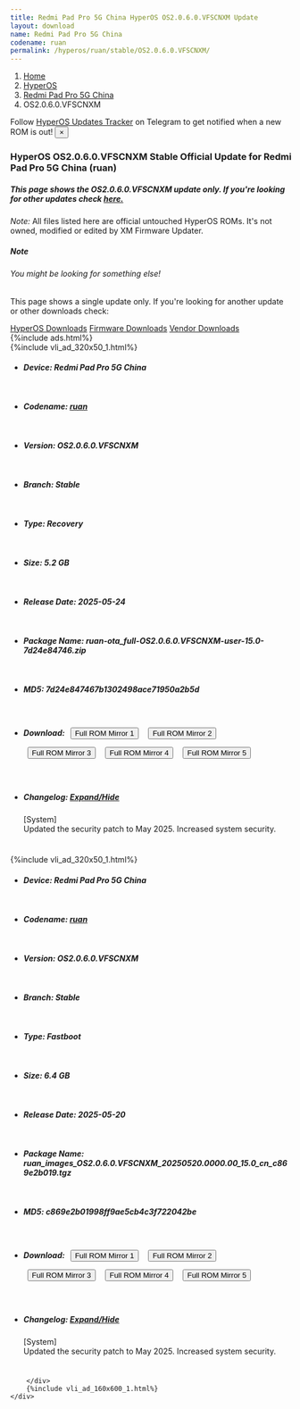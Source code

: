 ```yaml
---
title: Redmi Pad Pro 5G China HyperOS OS2.0.6.0.VFSCNXM Update
layout: download
name: Redmi Pad Pro 5G China
codename: ruan
permalink: /hyperos/ruan/stable/OS2.0.6.0.VFSCNXM/
---
```

<nav aria-label="breadcrumb">
    <ol class="breadcrumb">
        <li class="breadcrumb-item"><a href="/">Home</a></li>
        <li class="breadcrumb-item"><a href="/hyperos/">HyperOS</a></li>
        <li class="breadcrumb-item"><a href="/hyperos/ruan/">Redmi Pad Pro 5G China</a></li>
        <li class="breadcrumb-item active" aria-current="page">OS2.0.6.0.VFSCNXM</li>
    </ol>
</nav>
<div class="alert alert-primary alert-dismissible fade show" role="alert">
    Follow <a href="https://t.me/MIUIUpdatesTracker" class="alert-link">HyperOS Updates Tracker</a> on Telegram to get
    notified when a new ROM is out!
    <button type="button" class="close" data-dismiss="alert" aria-label="Close">
        <span aria-hidden="true">&times;</span>
    </button>
</div>
<div class="col-12 mx-auto">
    <h3 class="title bg-light p-2 rounded">HyperOS OS2.0.6.0.VFSCNXM Stable Official Update for Redmi Pad Pro 5G China (ruan)</h3>
    <h5>This page shows the OS2.0.6.0.VFSCNXM update only. If you're looking for other updates check
        <a href="/hyperos/ruan/">here.</a></h5>
    <p><i>Note: </i>All files listed here are official untouched HyperOS ROMs.
        It's not owned, modified or edited by XM Firmware Updater.</p>
    <div class="card">
        <div class="card-body">
            <h5 class="card-title">Note</h5>
            <h6 class="card-subtitle mb-2 text-muted">You might be looking for something else!</h6>
            <p class="card-text">This page shows a single update only.
                If you're looking for another update or other downloads check:</p>
            <a href="/hyperos/" class="card-link">HyperOS Downloads</a>
            <a href="/firmware/" class="card-link">Firmware Downloads</a>
            <a href="/vendor/" class="card-link">Vendor Downloads</a>
        </div>
    </div>
    {%include ads.html%}
    <div class="row justify-content-center">
        <div class="col-10" id="downloads">
                    <div class="card card-body">
            {%include vli_ad_320x50_1.html%}
            <ul class="list-unstyled">
                <li style="padding-bottom: 10px;">
                    <h5><b>Device: </b>Redmi Pad Pro 5G China</h5>
                </li>
                <li style="padding-bottom: 10px;">
                    <h5><b>Codename: </b> <a href="/hyperos/ruan/" target="_blank">ruan</a> </h5>
                </li>
                <li style="padding-bottom: 10px;">
                    <h5><b>Version: </b>OS2.0.6.0.VFSCNXM</h5>
                </li>
                <li style="padding-bottom: 10px;">
                    <h5><b>Branch: </b>Stable</h5>
                </li>
                <li style="padding-bottom: 10px;">
                    <h5><b>Type: </b>Recovery</h5>
                </li>
                <li style="padding-bottom: 10px;">
                    <h5><b>Size: </b>5.2 GB</h5>
                </li>
                <li style="padding-bottom: 10px;">
                    <h5><b>Release Date: </b>2025-05-24</h5>
                </li>
                <li style="padding-bottom: 10px;">
                    <h5><b>Package Name: </b><span id="filename" class="text-dark">ruan-ota_full-OS2.0.6.0.VFSCNXM-user-15.0-7d24e84746.zip</span></h5>
                </li>
                <li style="padding-bottom: 10px;">
                    <h5><b>MD5: </b><span id="md5" class="text-muted">7d24e847467b1302498ace71950a2b5d</span></h5>
                </li>
                <li style="padding-bottom: 10px;">
                    <h5><b>Download: </b> <button type="button" id="download" class="btn btn-primary" style="margin: 7px;" onclick="window.open('https://cdnorg.d.miui.com/OS2.0.6.0.VFSCNXM/ruan-ota_full-OS2.0.6.0.VFSCNXM-user-15.0-7d24e84746.zip', '_blank');"><i class="fa fa-download"></i> Full ROM Mirror 1</button> <button type="button" id="download" class="btn btn-primary" style="margin: 7px;" onclick="window.open('https://bkt-sgp-miui-ota-update-alisgp.oss-ap-southeast-1.aliyuncs.com/OS2.0.6.0.VFSCNXM/ruan-ota_full-OS2.0.6.0.VFSCNXM-user-15.0-7d24e84746.zip', '_blank');"><i class="fa fa-download"></i> Full ROM Mirror 2</button> <button type="button" id="download" class="btn btn-primary" style="margin: 7px;" onclick="window.open('https://bn.d.miui.com/OS2.0.6.0.VFSCNXM/ruan-ota_full-OS2.0.6.0.VFSCNXM-user-15.0-7d24e84746.zip', '_blank');"><i class="fa fa-download"></i> Full ROM Mirror 3</button> <button type="button" id="download" class="btn btn-primary" style="margin: 7px;" onclick="window.open('https://bigota.d.miui.com/OS2.0.6.0.VFSCNXM/ruan-ota_full-OS2.0.6.0.VFSCNXM-user-15.0-7d24e84746.zip', '_blank');"><i class="fa fa-download"></i> Full ROM Mirror 4</button> <button type="button" id="download" class="btn btn-primary" style="margin: 7px;" onclick="window.open('https://hugeota.d.miui.com/OS2.0.6.0.VFSCNXM/ruan-ota_full-OS2.0.6.0.VFSCNXM-user-15.0-7d24e84746.zip', '_blank');"><i class="fa fa-download"></i> Full ROM Mirror 5</button></h5>
                </li>
                <li style="padding-bottom: 10px;">
                    <h5><b>Changelog: </b><a href="#ruan_1_changelog" data-toggle="collapse" role="button"
                            aria-expanded="false" aria-controls="ruan_1_changelog"> <i class="fa fa-arrow-down"
                                aria-hidden="true"></i> Expand/Hide</a></h5>
                    <div class="collapse" id="ruan_1_changelog">
                        <p id="changelog_text">[System]<br>Updated the security patch to May 2025. Increased system security.</p>
                    </div>
                </li>
            </ul>
        </div>
        <div class="card card-body">
            {%include vli_ad_320x50_1.html%}
            <ul class="list-unstyled">
                <li style="padding-bottom: 10px;">
                    <h5><b>Device: </b>Redmi Pad Pro 5G China</h5>
                </li>
                <li style="padding-bottom: 10px;">
                    <h5><b>Codename: </b> <a href="/hyperos/ruan/" target="_blank">ruan</a> </h5>
                </li>
                <li style="padding-bottom: 10px;">
                    <h5><b>Version: </b>OS2.0.6.0.VFSCNXM</h5>
                </li>
                <li style="padding-bottom: 10px;">
                    <h5><b>Branch: </b>Stable</h5>
                </li>
                <li style="padding-bottom: 10px;">
                    <h5><b>Type: </b>Fastboot</h5>
                </li>
                <li style="padding-bottom: 10px;">
                    <h5><b>Size: </b>6.4 GB</h5>
                </li>
                <li style="padding-bottom: 10px;">
                    <h5><b>Release Date: </b>2025-05-20</h5>
                </li>
                <li style="padding-bottom: 10px;">
                    <h5><b>Package Name: </b><span id="filename" class="text-dark">ruan_images_OS2.0.6.0.VFSCNXM_20250520.0000.00_15.0_cn_c869e2b019.tgz</span></h5>
                </li>
                <li style="padding-bottom: 10px;">
                    <h5><b>MD5: </b><span id="md5" class="text-muted">c869e2b01998ff9ae5cb4c3f722042be</span></h5>
                </li>
                <li style="padding-bottom: 10px;">
                    <h5><b>Download: </b> <button type="button" id="download" class="btn btn-primary" style="margin: 7px;" onclick="window.open('https://cdnorg.d.miui.com/OS2.0.6.0.VFSCNXM/ruan_images_OS2.0.6.0.VFSCNXM_20250520.0000.00_15.0_cn_c869e2b019.tgz', '_blank');"><i class="fa fa-download"></i> Full ROM Mirror 1</button> <button type="button" id="download" class="btn btn-primary" style="margin: 7px;" onclick="window.open('https://bkt-sgp-miui-ota-update-alisgp.oss-ap-southeast-1.aliyuncs.com/OS2.0.6.0.VFSCNXM/ruan_images_OS2.0.6.0.VFSCNXM_20250520.0000.00_15.0_cn_c869e2b019.tgz', '_blank');"><i class="fa fa-download"></i> Full ROM Mirror 2</button> <button type="button" id="download" class="btn btn-primary" style="margin: 7px;" onclick="window.open('https://bn.d.miui.com/OS2.0.6.0.VFSCNXM/ruan_images_OS2.0.6.0.VFSCNXM_20250520.0000.00_15.0_cn_c869e2b019.tgz', '_blank');"><i class="fa fa-download"></i> Full ROM Mirror 3</button> <button type="button" id="download" class="btn btn-primary" style="margin: 7px;" onclick="window.open('https://bigota.d.miui.com/OS2.0.6.0.VFSCNXM/ruan_images_OS2.0.6.0.VFSCNXM_20250520.0000.00_15.0_cn_c869e2b019.tgz', '_blank');"><i class="fa fa-download"></i> Full ROM Mirror 4</button> <button type="button" id="download" class="btn btn-primary" style="margin: 7px;" onclick="window.open('https://hugeota.d.miui.com/OS2.0.6.0.VFSCNXM/ruan_images_OS2.0.6.0.VFSCNXM_20250520.0000.00_15.0_cn_c869e2b019.tgz', '_blank');"><i class="fa fa-download"></i> Full ROM Mirror 5</button></h5>
                </li>
                <li style="padding-bottom: 10px;">
                    <h5><b>Changelog: </b><a href="#ruan_2_changelog" data-toggle="collapse" role="button"
                            aria-expanded="false" aria-controls="ruan_2_changelog"> <i class="fa fa-arrow-down"
                                aria-hidden="true"></i> Expand/Hide</a></h5>
                    <div class="collapse" id="ruan_2_changelog">
                        <p id="changelog_text">[System]<br>Updated the security patch to May 2025. Increased system security.</p>
                    </div>
                </li>
            </ul>
        </div>

        </div>
        {%include vli_ad_160x600_1.html%}
    </div>
</div>
